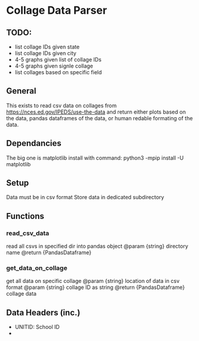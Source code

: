# Collage Data Parser

## TODO:
- list collage IDs given state
- list collage IDs given city
- 4-5 graphs given list of collage IDs
- 4-5 graphs given signle collage
- list collages based on specific field

## General
This exists to read csv data on collages from https://nces.ed.gov/IPEDS/use-the-data
and return either plots based on the data, pandas dataframes of the data, or human
redable formating of the data.

## Dependancies
The big one is matplotlib
install with command: python3 -mpip install -U matplotlib

## Setup
Data must be in csv format
Store data in dedicated subdirectory

## Functions
### read_csv_data
read all csvs in specified dir into pandas object
@param {string} directory name
@return {PandasDataframe}

### get_data_on_collage
get all data on specific collage
@param {string} location of data in csv format
@param {string} collage ID as string
@return {PandasDataframe} collage data

## Data Headers (inc.)
- UNITID: School ID
- 